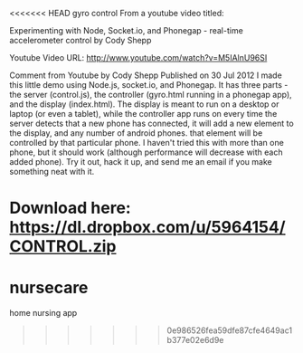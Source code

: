 <<<<<<< HEAD
gyro control
From a youtube video titled:

Experimenting with Node, Socket.io, and Phonegap - real-time accelerometer control
by Cody Shepp

Youtube Video URL: http://www.youtube.com/watch?v=M5IAlnU96SI

Comment from Youtube by Cody Shepp
Published on 30 Jul 2012
I made this little demo using Node.js, socket.io, and Phonegap. It has three parts - the server (control.js), the controller (gyro.html running in a phonegap app), and the display (index.html). The display is meant to run on a desktop or laptop (or even a tablet), while the controller app runs on every time the server detects that a new phone has connected, it will add a new element to the display, and any number of android phones. that element will be controlled by that particular phone. I haven't tried this with more than one phone, but it should work (although performance will decrease with each added phone). Try it out, hack it up, and send me an email if you make something neat with it.

Download here: https://dl.dropbox.com/u/5964154/CONTROL.zip
=======
# nursecare
home nursing app
>>>>>>> 0e986526fea59dfe87cfe4649ac1b377e02e6d9e
